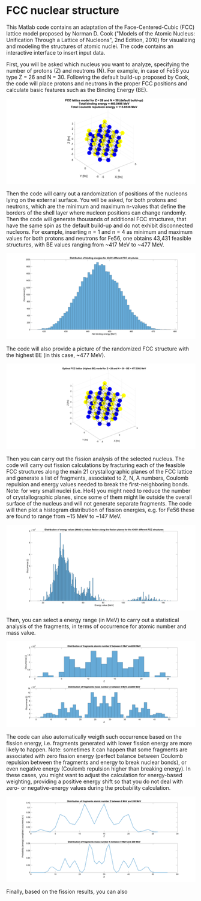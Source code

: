 # FCC nuclear structure
This Matlab code contains an adaptation of the Face-Centered-Cubic (FCC) lattice model proposed by Norman D. Cook ("Models of the Atomic Nucleus: Unification Through a Lattice of Nucleons", 2nd Edition, 2010) for visualizing and modeling the structures of atomic nuclei. The code contains an interactive interface to insert input data.

First, you will be asked which nucleus you want to analyze, specifying the number of protons (Z) and neutrons (N). For example, in case of Fe56 you type Z = 26 and N = 30. Following the default build-up proposed by Cook, the code will place protons and neutrons in the proper FCC positions and calculate basic features such as the Binding Energy (BE).

![FCC](images/Fe56_FCC.png)

Then the code will carry out a randomization of positions of the nucleons lying on the external surface. You will be asked, for both protons and neutrons, which are the minimum and maximum n-values that define the borders of the shell layer where nucleon positions can change randomly. Then the code will generate thousands of additional FCC structures, that have the same spin as the default build-up and do not exhibit disconnected nucleons. For example, inserting n = 1 and n = 4 as minimum and maximum values for both protons and neutrons for Fe56, one obtains 43,431 feasible structures, with BE values ranging from ~417 MeV to ~477 MeV.

![FCC](images/BEs_Fe56.png)

The code will also provide a picture of the randomized FCC structure with the highest BE (in this case, ~477 MeV).

![FCC](images/Optimal_BE_Fe56_FCC.png)

Then you can carry out the fission analysis of the selected nucleus. The code will carry out fission calculations by fracturing each of the feasible FCC structures along the main 21 crystallographic planes of the FCC lattice and generate a list of fragments, associated to Z, N, A numbers, Coulomb repulsion and energy values needed to break the first-neighboring bonds. Note: for very small nuclei (i.e. He4) you might need to reduce the number of crystallographic planes, since some of them might lie outside the overall surface of the nucleus and will not generate separate fragments. The code will then plot a histogram distribution of fission energies, e.g. for Fe56 these are found to range from ~15 MeV to ~147 MeV.

![FCC](images/Fission_energies_Fe56.png)

Then, you can select a energy range (in MeV) to carry out a statistical analysis of the fragments, in terms of occurrence for atomic number and mass value.

![FCC](images/Fission_fragments_occurrence_Fe56.png)

The code can also automatically weigth such occurrence based on the fission energy, i.e. fragments generated with lower fission energy are more likely to happen. Note: sometimes it can happen that some fragments are associated with zero fission energy (perfect balance between Coulomb repulsion between the fragments and energy to break nuclear bonds), or even negative energy (Coulomb repulsion higher than breaking energy). In these cases, you might want to adjust the calculation for energy-based weighting, providing a positive energy shift so that you do not deal with zero- or negative-energy values during the probability calculation.

![FCC](images/Fission_fragments_energy_weigthed_occurrence_Fe56.png)

Finally, based on the fission results, you can also 



